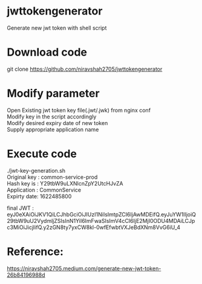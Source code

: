 # jwttokengenerator
Generate new jwt token with shell script

# Download code
git clone https://github.com/niravshah2705/jwttokengenerator

# Modify parameter
Open Existing jwt token key file(.jwt/.jwk) from nginx conf  
Modify key in the script accordingly  
Modify desired expiry date of new token  
Supply appropriate application name  

# Execute code
./jwt-key-generation.sh  
Original key : common-service-prod  
Hash key is : Y29tbW9uLXNlcnZpY2UtcHJvZA  
Application : CommonService  
Expirty date: 1622485800  

final JWT : eyJ0eXAiOiJKV1QiLCJhbGciOiJIUzI1NiIsImtpZCI6IjAwMDEifQ.eyJuYW1lIjoiQ29tbW9uU2VydmljZSIsInN1YiI6ImFwaSIsImV4cCI6IjE2MjI0ODU4MDAiLCJpc3MiOiJicjIifQ.y2zGN8ty7yxCW8kl-0wfEfwbtVXJeBdXNm8VvG6iU_4  


# Reference:
https://niravshah2705.medium.com/generate-new-jwt-token-26b84196988d
